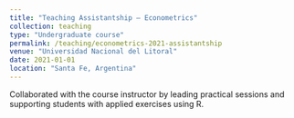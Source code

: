 ```yaml
---
title: "Teaching Assistantship — Econometrics"
collection: teaching
type: "Undergraduate course"
permalink: /teaching/econometrics-2021-assistantship
venue: "Universidad Nacional del Litoral"
date: 2021-01-01
location: "Santa Fe, Argentina"
---
```


Collaborated with the course instructor by leading practical sessions and supporting students with applied exercises using R.
